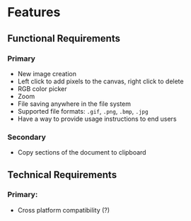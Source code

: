 # Features

## Functional Requirements

### Primary

* New image creation
* Left click to add pixels to the canvas, right click to delete
* RGB color picker
* Zoom
* File saving anywhere in the file system
* Supported file formats: ```.gif```, ```.png```, ```.bmp```, ```.jpg```
* Have a way to provide usage instructions to end users

### Secondary
* Copy sections of the document to clipboard

## Technical Requirements

### Primary:
* Cross platform compatibility (?)
